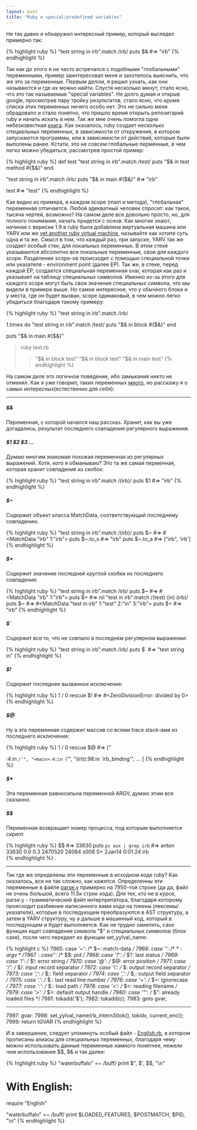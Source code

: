 ```yaml
---
layout: post
title: "Ruby и special/predefined variables"
---
```


Не так давно я обнаружил интересный пример, который выглядел примерно так:

{% highlight ruby %}
"test string in irb".match /irb/
puts $&
#=> "irb"
{% endhighlight %}

Так как до этого я не часто встречался с подобными "глобальными" переменными, пример заинтересовал меня и захотелось выяснить, что же это за переменные.
Первым делом, я решил узнать, как они называются и где их можно найти. Спустя несколько минут, стало ясно, что это так называемые "special variables". Не долго думая и открыв google, просмотрев пару тройку результатов, стало ясно, что кроме списка этих переменных ничего особо нет. Это не сильно меня обрадовало и стало понятно, что пришло время открыть репозитарий ruby и начать искать в нем. Так же мне очень помогла одна небезизвестная [книга](http://patshaughnessy.net/ruby-under-a-microscope).
Как оказалось, ruby создает несколько специальных переменных, в зависимости от откружения, в котором запускаются программы, или в зависимости от действий, которые были выполены ранее. Кстати, это не совсем глобальные перменные, в чем легко можно убедиться, рассмотрев простой пример:

{% highlight ruby %}
def test
  "test string in irb".match /test/
  puts "$& in test method #{$&}"
end

"test string in irb".match /irb/
puts "$& in main #{$&}"
#=> "irb"

test 
#=> "test"
{% endhighlight %}

Как видно из примера, в каждом scope (main и метода), "глобальная" переменная отличается. Любой адекватный человек спросит: как такое, тысяча чертей, возможно? На самом деле все довольно просто, но, для полного понимания, начать придется с основ. Как многие знают, начиная с верисии 1.9 в ruby была добавлена виртуальная машина или YARV или же [yet another ruby virtual machine](http://atdot.net/yarv/), называйте как хотите суть одна и та же. Смысл в том, что каждый раз, при запуске, YARV так же создает особый стек, для локальных переменных. В этом стеке указываются абсолютно все локальные переменные, свои для каждого scope. Разделение scope-ов происходит с помощью специальной точки или указателя - environment point (далее EP). Так же, в стеке, перед каждой EP, создается специальная переменная svar, которая как раз и указывает на таблицу специальных символов. Именно из-за этого для каждого scope могут быть свои значения специальных символа, что мы видели в примере выше. 
Но самое интересное, что у обычного блока и у места, где он будет вызван, scope одинаковый, в чем можно легко убедиться благодаря такому примеру:

{% highlight ruby %}
"test string in irb".match /irb/

1.times do
  "test string in irb".match /test/
  puts "$& in block #{$&}"
end

puts "$& in main #{$&}"

> ruby test.rb 
>> "$& in block test"
>> "$& in block test"
>> "$& in main test"
{% endhighlight %}

На самом деле это логичное поведение, ибо замыкания никто не отменял.
Как я уже говорил, таких переменных [много](http://readruby.io/globals), но расскажу я о самых интересных(естественно для себя):

___

##### $& 
Переменная, с которой начался наш рассказ. Хранит, как вы уже догадались, результат последнего совпадения регулярного выражения.

##### $1 $2 $3 ...
Думаю многим знакомая похожая переменная из регулярных выражений. Хотя, кого я обманываю? Это та же самая перменная, которая хранит совпадения из скобок:

{% highlight ruby %}
"test string in irb".match /(irb)/
puts $1
#=> "irb"
{% endhighlight %}

##### $~ 
Содержит объект класса MatchData, соответствующий последнему совпадению. 

{% highlight ruby %}
"test string in irb".match /(irb)/
puts $~
#=> #<MatchData "irb" 1:"irb">
puts $~.to_s
#=> "irb"
puts $~.to_a
#=> ["irb", 'irb']
{% endhighlight %}

##### $+ 
Содержит значение последней круглой скобки из последнего совпадения:

{% highlight ruby %}
"test string in irb".match /irb/
puts $~
#=> #<MatchData "irb" 1:"irb">
puts $+
#=> nil
"test in irb".match /(test) (in) (irb)/
puts $~
#=> #<MatchData "test in irb" 1:"test" 2:"in" 3:"irb"> 
puts $+
#=> "irb"
{% endhighlight %}

##### $`
Содержит все то, что не совпало в последнем регулярном выражении:

{% highlight ruby %}
"test string in irb".match /irb/
puts $`
#=> "test string in"
{% endhighlight %}

##### $!
Содержит последнее вызванное исключение:

{% highlight ruby %}
1 / 0 rescue $!
#=> #<ZeroDivisionError: divided by 0> 
{% endhighlight %}

##### $@
Ну а эта переменная содержит массив со всеми trace stack-ами из последнего исключения:

{% highlight ruby %}
1 / 0 rescue $@
#=> ["<main>:4:in `/'", "<main>:4:in `/'", "(irb):98:in `irb_binding'", ... ]
{% endhighlight %}

##### $* 
Эта переменная равносильна переменной ARGV, думаю этим все сказанно.

##### $$
Переменная возвращает номер процесса, под которым выполняется скрипт.

{% highlight ruby %}
$$
#=> 33630 
puts `ps aux | grep irb`
#=> anton           33630   0.0  0.3  2470520  24084 s008  S+    2Jan14   0:01.24 irb   
{% endhighlight %}
.

___

Так где же определены эти переменные в исходном коде ruby? Как оказалось, все не так сложно, как кажется. Определенны эти переменные в файле [parse.y](https://github.com/ruby/ruby/blob/v2_1_0/parse.y#L7950) примерно на 7950-той строке (да да, файл не очень большой, всего 11.5к строк кода). Для тех, кто не в курсе, parse.y - грамматический файл интерпритатора, благодаря которому происходит разбиение написанного вами кода на токены (лексемы/указатели), которые в последующем преобразуются в AST структуру, а затем в YARV структуру, ну а дальше в машинный код, который в последующем и будет выполняется. 
Как не трудно заметить, case функция ищет совпадение символа "$" и специальных символов (блок case), после чего передает их функции set_yylval_name:

{% highlight c %}
7965: case '~':                /* $~: match-data */
7966: case '*':                /* $*: argv */
7967: case '$':                /* $$: pid */
7968: case '?':                /* $?: last status */
7969: case '!':                /* $!: error string */
7970: case '@':                /* $@: error position */
7971: case '/':                /* $/: input record separator */
7972: case '\\':               /* $\: output record separator */
7973: case ';':                /* $;: field separator */
7974: case ',':                /* $,: output field separator */
7975: case '.':                /* $.: last read line number */
7976: case '=':                /* $=: ignorecase */
7977: case ':':                /* $:: load path */
7978: case '<':                /* $<: reading filename */
7979: case '>':                /* $>: default output handle */
7980: case '\"':                /* $": already loaded files */
7981:   tokadd('$');
7982:   tokadd(c);
7983:   goto gvar;

-------

7997: gvar:
7998: set_yylval_name(rb_intern3(tok(), tokidx, current_enc));
7999: return tGVAR
{% endhighlight %}

И в завершение, следует упомянуть особый файл - [English.rb](https://github.com/ruby/ruby/blob/v2_1_0/lib/English.rb), в котором прописаны алиасы для специальных переменных, благодаря чему можно использовать данные переменные намного понятнее, нежели чем использование $$, $& и так далее:

{% highlight ruby %}
"waterbuffalo" =~ /buff/
print $", $', $$, "\n"

# With English:

require "English"

"waterbuffalo" =~ /buff/
print $LOADED_FEATURES, $POSTMATCH, $PID, "\n"
{% endhighlight %}
